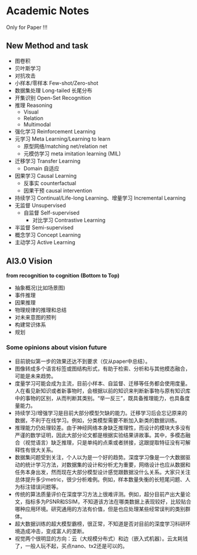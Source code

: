 # Academic Notes
Only for Paper !!!

## New Method and task
- 图卷积
- 贝叶斯学习
- 对抗攻击
- 小样本/零样本 Few-shot/Zero-shot
- 数据集处理 Long-tailed 长尾分布
- 开集识别 Open-Set Recognition
- 推理 Reasoning
    - Visual
    - Relation
    - Multimodal
- 强化学习 Reinforcement Learning
- 元学习 Meta Learning/Learning to learn
    - 原型网络/matching net/relation net
    - 元模仿学习 meta imitation learning (MIL)
- 迁移学习 Transfer Learning
    - Domain 自适应
- 因果学习 Causal Learning
    - 反事实 counterfactual
    - 因果干预 causal intervention
- 持续学习 Continual/Life-long Learning、增量学习 Incremental Learning
- 无监督 Unsupervised
    - 自监督 Self-supervised
        - 对比学习 Contrastive Learning
- 半监督 Semi-supervised
- 概念学习 Concept Learning
- 主动学习 Active Learning

## AI3.0 Vision 
**from recognition to cognition (Bottom to Top)**
- 抽象概况(比如场景图)
- 事件推理
- 因果推理
- 物理规律的推理和总结
- 对未来意图的预判
- 构建常识体系
- 规划

### Some opinions about vision future
- 目前貌似第一步的效果还达不到要求（仅从paper中总结）。
- 图像转成多个语言标签或图结构形式，有助于检索、分析和与其他模态融合，可能是未来趋势。
- 度量学习可能会成为主流，目前小样本、自监督、迁移等任务都会使用度量。人在看见新知识或者新事物时，会根据以前的知识来判断新事物与原有知识库中的事物的区别，从而判断其类别。“举一反三”，既具备推理能力，也具备度量能力。
- 持续学习/增强学习是目前大部分模型欠缺的能力。迁移学习后会忘记原来的数据，不利于在线学习。例如，分类模型需要不断加入新类的数据训练。
- 推理能力仍处理较差。由于神经网络本身缺乏推理性，而设计的模块大多没有严谨的数学证明，因此大部分论文都是根据实验结果讲故事。其中，多模态融合（视觉语言）缺乏推理，只是单纯的点乘或者拼接，这跟提取特征没有可解释性有很大关系。
- 数据集问题受到关注，个人以为是一个好的趋势。深度学习像是一个大数据驱动的统计学习方法，对数据集的设计和分析尤为重要，网络设计也应从数据和任务本身出发，然而现在大部分模型设计感觉跟数据没什么关系。大家只关注总体提升多少metric，很少分析难例。例如，样本数量失衡的长短尾问题、人为标注错误问题等。
- 传统的算法质量评价在深度学习方法上很难评测。例如，超分目前产出大量论文，指标多为PSNR和SSIM，不知道该方法在哪类数据上表现较好，比较贴合哪种应用环境。研究通用的方法有价值，但是也应处理某些经常误判的类别群体。
- 超大数据训练的超大模型霸榜，很正常，不知道是否对目前的深度学习科研环境造成冲击，变成富人的垄断。
- 视觉两个很明显的方向：云（大规模分布式）和边（嵌入式机器）。云太耗钱了，一般人玩不起，买点nano、tx2还是可以的。
  
